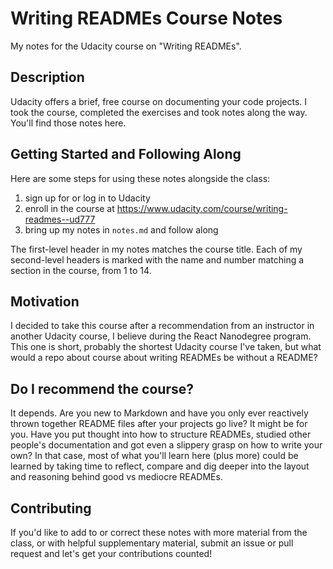 # Writing READMEs Course Notes

My notes for the Udacity course on "Writing READMEs".

## Description

Udacity offers a brief, free course on documenting your code projects. I took the course, completed the exercises and took notes along the way. You'll find those notes here.

## Getting Started and Following Along

Here are some steps for using these notes alongside the class:
1. sign up for or log in to Udacity
2. enroll in the course at https://www.udacity.com/course/writing-readmes--ud777
3. bring up my notes in `notes.md` and follow along

The first-level header in my notes matches the course title. Each of my second-level headers is marked with the name and number matching a section in the course, from 1 to 14.

## Motivation

I decided to take this course after a recommendation from an instructor in another Udacity course, I believe during the React Nanodegree program. This one is short, probably the shortest Udacity course I've taken, but what would a repo about course about writing READMEs be without a README?

## Do I recommend the course?

It depends. Are you new to Markdown and have you only ever reactively thrown together README files after your projects go live? It might be for you. Have you put thought into how to structure READMEs, studied other people's documentation and got even a slippery grasp on how to write your own? In that case, most of what you'll learn here (plus more) could be learned by taking time to reflect, compare and dig deeper into the layout and reasoning behind good vs mediocre READMEs.

## Contributing

If you'd like to add to or correct these notes with more material from the class, or with helpful supplementary material, submit an issue or pull request and let's get your contributions counted!
